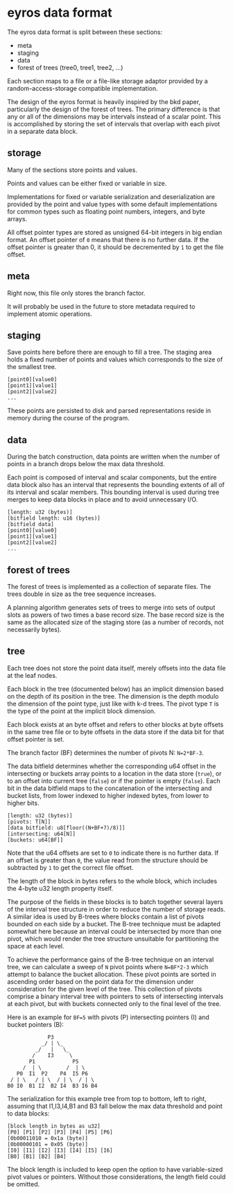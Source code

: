 # eyros data format

The eyros data format is split between these sections:

* meta
* staging
* data
* forest of trees (tree0, tree1, tree2, ...)

Each section maps to a file or a file-like storage adaptor provided by
a random-access-storage compatible implementation.

The design of the eyros format is heavily inspired by the bkd paper,
particularly the design of the forest of trees. The primary difference is that
any or all of the dimensions may be intervals instead of a scalar point. This is
accomplished by storing the set of intervals that overlap with each pivot in a
separate data block.

## storage

Many of the sections store points and values.

Points and values can be either fixed or variable in size.

Implementations for fixed or variable serialization and deserialization are
provided by the point and value types with some default implementations for
common types such as floating point numbers, integers, and byte arrays.

All offset pointer types are stored as unsigned 64-bit integers in big endian
format. An offset pointer of `0` means that there is no further data. If the
offset pointer is greater than 0, it should be decremented by `1` to get the
file offset.

## meta

Right now, this file only stores the branch factor.

It will probably be used in the future to store metadata required to implement
atomic operations.

## staging

Save points here before there are enough to fill a tree. The staging area holds a
fixed number of points and values which corresponds to the size of the smallest
tree. 

```
[point0][value0]
[point1][value1]
[point2][value2]
...
```

These points are persisted to disk and parsed representations reside in memory
during the course of the program.

## data

During the batch construction, data points are written when the number of points
in a branch drops below the max data threshold.

Each point is composed of interval and scalar components, but the entire data
block also has an interval that represents the bounding extents of all of its
interval and scalar members. This bounding interval is used during tree merges
to keep data blocks in place and to avoid unnecessary I/O.

```
[length: u32 (bytes)]
[bitfield length: u16 (bytes)]
[bitfield data]
[point0][value0]
[point1][value1]
[point2][value2]
...
```

## forest of trees

The forest of trees is implemented as a collection of separate files. The trees
double in size as the tree sequence increases.

A planning algorithm generates sets of trees to merge into sets of output slots
as powers of two times a base record size. The base record size is the same as
the allocated size of the staging store (as a number of records, not necessarily
bytes).

## tree

Each tree does not store the point data itself, merely offsets into the data
file at the leaf nodes.

Each block in the tree (documented below) has an implicit dimension based on the
depth of its position in the tree. The dimension is the depth modulo the
dimension of the point type, just like with k-d trees. The pivot type `T` is the
type of the point at the implicit block dimension.

Each block exists at an byte offset and refers to other blocks at byte offsets
in the same tree file or to byte offsets in the data store if the data bit for
that offset pointer is set.

The branch factor (BF) determines the number of pivots N: `N=2*BF-3`.

The data bitfield determines whether the corresponding u64 offset in the
intersecting or buckets array points to a location in the data store (`true`),
or to an offset into current tree (`false`) or if the pointer is empty
(`false`). Each bit in the data bitfield maps to the concatenation of the
intersecting and bucket lists, from lower indexed to higher indexed bytes, from
lower to higher bits.

```
[length: u32 (bytes)]
[pivots: T[N]]
[data bitfield: u8[floor((N+BF+7)/8)]]
[intersecting: u64[N]]
[buckets: u64[BF]]
```

Note that the u64 offsets are set to `0` to indicate there is no further data.
If an offset is greater than `0`, the value read from the structure should be
subtracted by `1` to get the correct file offset.

The length of the block in bytes refers to the whole block, which includes the
4-byte u32 length property itself.

The purpose of the fields in these blocks is to batch together several layers of
the interval tree structure in order to reduce the number of storage reads. A
similar idea is used by B-trees where blocks contain a list of pivots bounded on
each side by a bucket. The B-tree technique must be adapted somewhat here
because an interval could be intersected by more than one pivot, which would
render the tree structure unsuitable for partitioning the space at each level.

To achieve the performance gains of the B-tree technique on an interval tree,
we can calculate a sweep of `N` pivot points where `N=BF*2-3` which attempt to
balance the bucket allocation. These pivot points are sorted in ascending order
based on the point data for the dimension under consideration for the given
level of the tree. This collection of pivots comprise a binary interval tree
with pointers to sets of intersecting intervals at each pivot, but with buckets
connected only to the final level of the tree.

Here is an example for `BF=5` with pivots (P) intersecting pointers (I) and
bucket pointers (B):

```
             P3
           _/ | \_
         _/   |   \_
        /    I3     \
       P1            P5
     /  | \        /  | \
   P0  I1  P2    P4  I5 P6
 / | \   / | \  / | \  / | \
B0 I0  B1 I2  B2 I4  B3 I6 B4

```

The serialization for this example tree from top to bottom, left to right,
assuming that I1,I3,I4,B1 and B3 fall below the max data threshold and point to
data blocks:

```
[block length in bytes as u32]
[P0] [P1] [P2] [P3] [P4] [P5] [P6]
[0b00011010 = 0x1a (byte)]
[0b00000101 = 0x05 (byte)]
[I0] [I1] [I2] [I3] [I4] [I5] [I6]
[B0] [B1] [B2] [B4]
```

The block length is included to keep open the option to have variable-sized
pivot values or pointers. Without those considerations, the length field could
be omitted.

